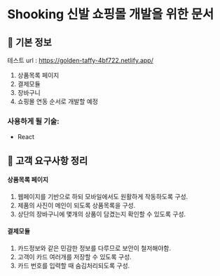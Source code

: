 
# Shooking 신발 쇼핑몰 개발을 위한 문서

## 📌 기본 정보

테스트 url : https://golden-taffy-4bf722.netlify.app/ 

1. 상품목록 페이지
2. 결제모듈
3. 장바구니
4. 쇼핑몰 연동
순서로 개발할 예정

### 사용하게 될 기술: 
- React

## 📝 고객 요구사항 정리
#### 상품목록 페이지
1. 웹페이지를 기반으로 하되 모바일에서도 원활하게 작동하도록 구성.
2. 제품의 사진이 메인이 되도록 상품목록을 구성.
3. 상단의 장바구니에 몇개의 상품이 담겼는지 확인할 수 있도록 구성.

#### 결제모듈
1. 카드정보와 같은 민감한 정보를 다루므로 보안이 철저해야함.
2. 고객이 카드 여러개를 저장할 수 있도록 구성.
3. 카드 번호를 입력할 때 숨김처리되도록 구성.

